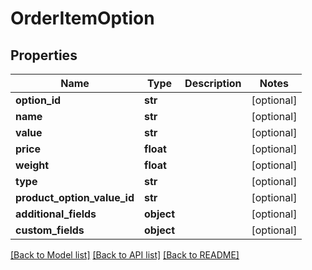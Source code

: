 # OrderItemOption

## Properties
Name | Type | Description | Notes
------------ | ------------- | ------------- | -------------
**option_id** | **str** |  | [optional] 
**name** | **str** |  | [optional] 
**value** | **str** |  | [optional] 
**price** | **float** |  | [optional] 
**weight** | **float** |  | [optional] 
**type** | **str** |  | [optional] 
**product_option_value_id** | **str** |  | [optional] 
**additional_fields** | **object** |  | [optional] 
**custom_fields** | **object** |  | [optional] 

[[Back to Model list]](../README.md#documentation-for-models) [[Back to API list]](../README.md#documentation-for-api-endpoints) [[Back to README]](../README.md)


